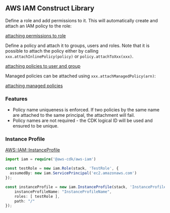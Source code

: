 ## AWS IAM Construct Library

Define a role and add permissions to it. This will automatically create and
attach an IAM policy to the role:

[attaching permissions to role](test/example.role.lit.ts)

Define a policy and attach it to groups, users and roles. Note that it is possible to attach
the policy either by calling `xxx.attachInlinePolicy(policy)` or `policy.attachToXxx(xxx)`.

[attaching policies to user and group](test/example.attaching.lit.ts)

Managed policies can be attached using `xxx.attachManagedPolicy(arn)`:

[attaching managed policies](test/example.managedpolicy.lit.ts)

### Features

 * Policy name uniqueness is enforced. If two policies by the same name are attached to the same
   principal, the attachment will fail.
 * Policy names are not required - the CDK logical ID will be used and ensured to be unique.


### Instance Profile

[AWS::IAM::InstanceProfile](https://docs.aws.amazon.com/AWSCloudFormation/latest/UserGuide/aws-resource-iam-instanceprofile.html)

```ts
import iam = require('@aws-cdk/aws-iam')

const testRole = new iam.Role(stack, 'TestRole', {
  assumedBy: new iam.ServicePrincipal('ec2.amazonaws.com')
});

const instanceProfile = new iam.InstanceProfile(stack, 'InstanceProfile', {
    instanceProfileName: "InstanceProfileName",
    roles: [ testRole ],
    path: "/"
});

```